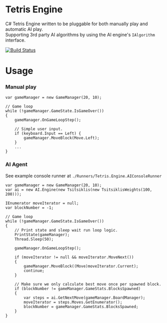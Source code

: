 # Tetris Engine
C# Tetris Engine written to be pluggable for both manually play and automatic AI play.  
Supporting 3rd party AI algorithms by using the AI engine's `IAlgorithm` interface.

[![Build Status](https://travis-ci.org/cbpetersen/tetris-ai-engine-dot-net.svg?branch=master)](https://travis-ci.org/cbpetersen/tetris-ai-engine-dot-net)


# Usage
### Manual play

```
var gameManager = new GameManager(20, 10);

// Game loop
while (!gameManager.GameState.IsGameOver())
{
    gameManager.OnGameLoopStep();

    // Simple user input.
    if (keyboard.Input == Left) {
        gameManager.MoveBlock(Move.Left);
    }
    ...
}
```

### AI Agent
See example console runner at `./Runners/Tetris.Engine.AIConsoleRunner`

```
var gameManager = new GameManager(20, 10);
var ai = new AI.Engine(new Tsitsiklis(new TsitsiklisWeights(100, 200)));

IEnumerator moveIterator = null;
var blockNumber = -1;

// Game loop
while (!gameManager.GameState.IsGameOver())
{
    // Print state and sleep wait run loop logic.
    PrintState(gameManager);
    Thread.Sleep(50);

    gameManager.OnGameLoopStep();

    if (moveIterator != null && moveIterator.MoveNext())
    {
        gameManager.MoveBlock((Move)moveIterator.Current);
        continue;
    }

    // Make sure we only calculate best move once per spawned block.
    if (blockNumber != gameManager.GameStats.BlocksSpawned)
    {
        var steps = ai.GetNextMove(gameManager.BoardManager);
        moveIterator = steps.Moves.GetEnumerator();
        blockNumber = gameManager.GameStats.BlocksSpawned;
    }
}
```
